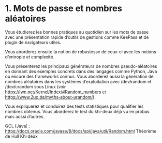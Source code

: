 # 1. Mots de passe et nombres aléatoires

Vous étudierez les bonnes pratiques au quotidien sur les mots de passe avec une présentation rapide d’outils de gestions comme KeePass et de plugin de navigateurs utiles.

Vous aborderez ensuite la notion de robustesse de ceux-ci avec les notions d’entropie et complexité.

Vous présenterez les principaux générateurs de nombres pseudo-aléatoires en donnant des exemples concrets dans des langages comme Python, Java ou encore des frameworks connus. Vous aborderez aussi la génération de nombres aléatoires dans les systèmes d’exploitation avec /dev/random et /dev/urandom sous Linux (voir https://lwn.net/Kernel/Index/#Random_numbers et https://www.2uo.de/myths-about-urandom/).

Vous expliquerez et conduirez des tests statistiques pour qualifier les nombres obtenus. Vous aborderez le test du khi-deux déjà vu en probas mais aussi d’autres.

GCL (Java) : https://docs.oracle.com/javase/8/docs/api/java/util/Random.html
Théorème de Hull
Khi deux
